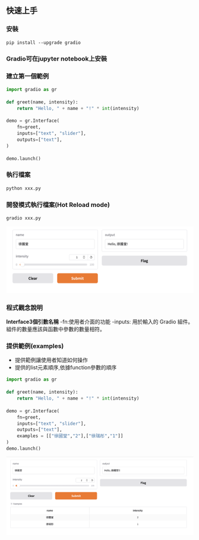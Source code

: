 ## 快速上手

### 安裝

```
pip install --upgrade gradio
```

### Gradio可在jupyter notebook上安裝

### 建立第一個範例


```python
import gradio as gr

def greet(name, intensity):
    return "Hello, " + name + "!" * int(intensity)

demo = gr.Interface(
    fn=greet,
    inputs=["text", "slider"],
    outputs=["text"],
)

demo.launch()

```

### 執行檔案

```python
python xxx.py
```

### 開發模式執行檔案(Hot Reload mode)

```python
gradio xxx.py
```

![](./images/pic1.png)

### 程式觀念說明
**Interface3個引數名稱**
-fn:使用者介面的功能
-inputs: 用於輸入的 Gradio 組件。組件的數量應該與函數中參數的數量相符。

### 提供範例(examples)
- 提供範例讓使用者知道如何操作
- 提供的list元素順序,依據function參數的順序

```python
import gradio as gr

def greet(name, intensity):
    return "Hello, " + name + "!" * int(intensity)

demo = gr.Interface(
    fn=greet,
    inputs=["text", "slider"],
    outputs=["text"],
    examples = [["徐國堂","2"],["徐瑞彤","1"]]
)
demo.launch()

```

![](./images/pic2.png)
